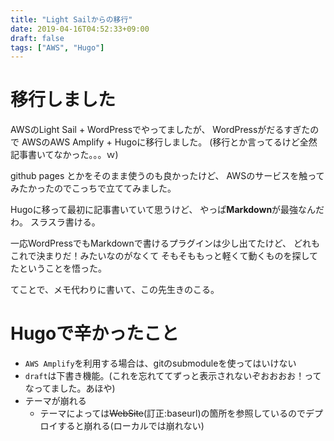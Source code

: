 ```yaml
---
title: "Light Sailからの移行"
date: 2019-04-16T04:52:33+09:00
draft: false
tags: ["AWS", "Hugo"]
---
```

# 移行しました
AWSのLight Sail + WordPressでやってましたが、 
WordPressがだるすぎたので 
AWSのAWS Amplify + Hugoに移行しました。 
(移行とか言ってるけど全然記事書いてなかった。。。ｗ) 

github pages とかをそのまま使うのも良かったけど、 
AWSのサービスを触ってみたかったのでこっちで立ててみました。 

Hugoに移って最初に記事書いていて思うけど、 
やっぱ**Markdown**が最強なんだわ。 
スラスラ書ける。 

一応WordPressでもMarkdownで書けるプラグインは少し出てたけど、 
どれもこれで決まりだ！みたいなのがなくて 
そもそももっと軽くて動くものを探してたということを悟った。 

てことで、メモ代わりに書いて、この先生きのこる。 

# Hugoで辛かったこと
- `AWS Amplify`を利用する場合は、gitのsubmoduleを使ってはいけない
- `draft`は下書き機能。(これを忘れててずっと表示されないぞおおおお！ってなってました。あほや)
- テーマが崩れる
    - テーマによっては~~WebSite~~(訂正:baseurl)の箇所を参照しているのでデプロイすると崩れる(ローカルでは崩れない)